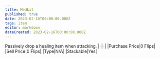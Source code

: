```yaml
---
title: Medkit
published: true
date: 2023-02-16T00:00:00.000Z
tags: item
editor: markdown
dateCreated: 2023-02-16T00:00:00.000Z
---
```


Passively drop a healing item when attacking.
|-|-|
|Purchase Price|0 Flips|
|Sell Price|0 Flips|
|Type|N/A|
|Stackable|Yes|

